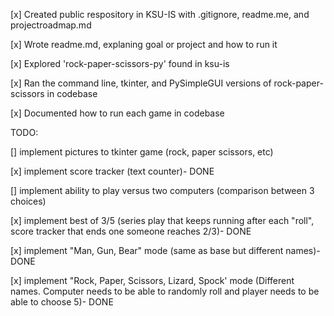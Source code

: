 [x] Created public respository in KSU-IS with .gitignore, readme.me, and projectroadmap.md

[x] Wrote readme.md, explaning goal or project and how to run it

[x] Explored 'rock-paper-scissors-py' found in ksu-is

[x] Ran the command line, tkinter, and PySimpleGUI versions of rock-paper-scissors in codebase

[x] Documented how to run each game in codebase

TODO:

[] implement pictures to tkinter game (rock, paper scissors, etc)

[x] implement score tracker (text counter)- DONE

[] implement ability to play versus two computers (comparison between 3 choices)

[x] implement best of 3/5 (series play that keeps running after each "roll", score tracker that ends one someone reaches 2/3)- DONE
  
[x] implement "Man, Gun, Bear" mode (same as base but different names)- DONE

[x] implement "Rock, Paper, Scissors, Lizard, Spock' mode (Different names. Computer needs to be able to randomly roll and player needs to be able to choose 5)- DONE